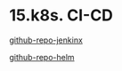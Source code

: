 # 15.k8s. CI-CD

[github-repo-jenkinx](https://github.com/AndrewBulah/jenkins-helm)

[github-repo-helm](https://github.com/AndrewBulah/helm)

